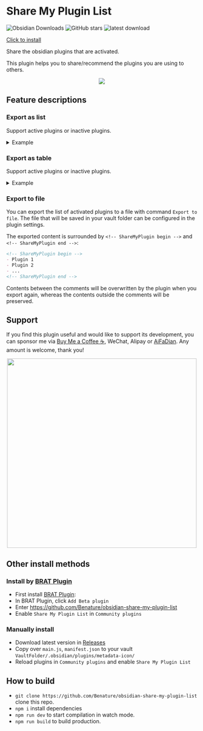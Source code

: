 # Share My Plugin List

![Obsidian Downloads](https://img.shields.io/badge/dynamic/json?logo=obsidian&color=%23483699&label=downloads&query=%24%5B%22share-my-plugin-list%22%5D.downloads&url=https%3A%2F%2Fraw.githubusercontent.com%2Fobsidianmd%2Fobsidian-releases%2Fmaster%2Fcommunity-plugin-stats.json) ![GitHub stars](https://img.shields.io/github/stars/Benature/obsidian-share-my-plugin-list?style=flat) ![latest download](https://img.shields.io/github/downloads/Benature/obsidian-share-my-plugin-list/latest/total?style=plastic) 

[Click to install](https://obsidian.md/plugins?id=share-my-plugin-list)

Share the obsidian plugins that are activated. 

This plugin helps you to share/recommend the plugins you are using to others.

<!-- ![ShareMyPluginList](https://github.com/Benature/obsidian-share-my-plugin-list/assets/35028647/f203165c-4c84-4fc4-9122-346f7ec7b34b) -->
<center>
<img src="https://s2.loli.net/2024/01/24/1STZknQCtmu4qwi.gif" />
</center>

## Feature descriptions

### Export as list

Support active plugins or inactive plugins.

<details><summary>Example</summary>

Preview:
- [**Dataview**](https://obsidian.md/plugins?id=dataview) by [*Michael Brenan*](https://github.com/blacksmithgu)
- [**Text Format**](https://obsidian.md/plugins?id=obsidian-text-format) by [*Benature*](https://github.com/Benature) [☕️](https://www.buymeacoffee.com/benature) / [⚡️](https://afdian.net/a/Benature-K) / [♡](https://s2.loli.net/2024/04/01/VtX3vYLobdF6MBc.png)
- [**Metadata Icon**](https://obsidian.md/plugins?id=metadata-icon) by [*Benature*](https://github.com/Benature) [☕️](https://www.buymeacoffee.com/benature) / [⚡️](https://afdian.net/a/Benature-K) / [♡](https://s2.loli.net/2024/04/01/VtX3vYLobdF6MBc.png)


Source:
```md
- [**Dataview**](https://obsidian.md/plugins?id=dataview) by [*Michael Brenan*](https://github.com/blacksmithgu)
- [**Text Format**](https://obsidian.md/plugins?id=obsidian-text-format) by [*Benature*](https://github.com/Benature) [☕️](https://www.buymeacoffee.com/benature) / [⚡️](https://afdian.net/a/Benature-K) / [♡](https://s2.loli.net/2024/04/01/VtX3vYLobdF6MBc.png)
- [**Metadata Icon**](https://obsidian.md/plugins?id=metadata-icon) by [*Benature*](https://github.com/Benature) [☕️](https://www.buymeacoffee.com/benature) / [⚡️](https://afdian.net/a/Benature-K) / [♡](https://s2.loli.net/2024/04/01/VtX3vYLobdF6MBc.png)
```

</details>





### Export as table

Support active plugins or inactive plugins.

<details><summary>Example</summary>

Preview:

| Name                                                                   | Author                                                                                                                                                                              | Version |
| ---------------------------------------------------------------------- | ----------------------------------------------------------------------------------------------------------------------------------------------------------------------------------- | ------- |
| [**Dataview**](https://obsidian.md/plugins?id=dataview)                | [Michael Brenan](https://github.com/blacksmithgu)                                                                                                                                   | 0.5.64  |
| [**Text Format**](https://obsidian.md/plugins?id=obsidian-text-format) | [Benature](https://github.com/Benature) [☕️](https://www.buymeacoffee.com/benature) / [⚡️](https://afdian.net/a/Benature-K) / [♡](https://s2.loli.net/2024/04/01/VtX3vYLobdF6MBc.png) | 2.6.0   |
| [**Metadata Icon**](https://obsidian.md/plugins?id=metadata-icon)      | [Benature](https://github.com/Benature) [☕️](https://www.buymeacoffee.com/benature) / [⚡️](https://afdian.net/a/Benature-K) / [♡](https://s2.loli.net/2024/04/01/VtX3vYLobdF6MBc.png) | 0.0.9   |
| [**Plugin Reloader**](https://obsidian.md/plugins?id=plugin-reloader)  | [Benature](https://github.com/Benature) [☕️](https://www.buymeacoffee.com/benature) / [⚡️](https://afdian.net/a/Benature-K) / [♡](https://s2.loli.net/2024/04/01/VtX3vYLobdF6MBc.png) | 0.0.2   |
| [**Metadata Hider**](https://obsidian.md/plugins?id=metadata-hider)    | [Benature](https://github.com/Benature) [☕️](https://www.buymeacoffee.com/benature) / [⚡️](https://afdian.net/a/Benature-K) / [♡](https://s2.loli.net/2024/04/01/VtX3vYLobdF6MBc.png) | 0.1.1   |


Source:

```md
| Name                                                                   | Author                                                                                                                                                                              | Version |
| ---------------------------------------------------------------------- | ----------------------------------------------------------------------------------------------------------------------------------------------------------------------------------- | ------- |
| [**Dataview**](https://obsidian.md/plugins?id=dataview)                | [Michael Brenan](https://github.com/blacksmithgu)                                                                                                                                   | 0.5.64  |
| [**Text Format**](https://obsidian.md/plugins?id=obsidian-text-format) | [Benature](https://github.com/Benature) [☕️](https://www.buymeacoffee.com/benature) / [⚡️](https://afdian.net/a/Benature-K) / [♡](https://s2.loli.net/2024/04/01/VtX3vYLobdF6MBc.png) | 2.6.0   |
| [**Metadata Icon**](https://obsidian.md/plugins?id=metadata-icon)      | [Benature](https://github.com/Benature) [☕️](https://www.buymeacoffee.com/benature) / [⚡️](https://afdian.net/a/Benature-K) / [♡](https://s2.loli.net/2024/04/01/VtX3vYLobdF6MBc.png) | 0.0.9   |
| [**Plugin Reloader**](https://obsidian.md/plugins?id=plugin-reloader)  | [Benature](https://github.com/Benature) [☕️](https://www.buymeacoffee.com/benature) / [⚡️](https://afdian.net/a/Benature-K) / [♡](https://s2.loli.net/2024/04/01/VtX3vYLobdF6MBc.png) | 0.0.2   |
| [**Metadata Hider**](https://obsidian.md/plugins?id=metadata-hider)    | [Benature](https://github.com/Benature) [☕️](https://www.buymeacoffee.com/benature) / [⚡️](https://afdian.net/a/Benature-K) / [♡](https://s2.loli.net/2024/04/01/VtX3vYLobdF6MBc.png) | 0.1.1   |
```


</details>


### Export to file

You can export the list of activated plugins to a file with command `Export to file`. The file that will be saved in your vault folder can be configured in the plugin settings.

The exported content is surrounded by `<!-- ShareMyPlugin begin -->` and `<!-- ShareMyPlugin end -->`:
```md
<!-- ShareMyPlugin begin -->
- Plugin 1
- Plugin 2
- ...
<!-- ShareMyPlugin end -->
```
Contents between the comments will be overwritten by the plugin when you export again, whereas the contents outside the comments will be preserved.


## Support

If you find this plugin useful and would like to support its development, you can sponsor me via [Buy Me a Coffee ☕️](https://www.buymeacoffee.com/benature), WeChat, Alipay or [AiFaDian](https://afdian.net/a/Benature-K). Any amount is welcome, thank you!

<p align="center">
<img src="https://s2.loli.net/2024/04/01/VtX3vYLobdF6MBc.png" width="500px">
</p>

## Other install methods

### Install by [BRAT Plugin](https://obsidian.md/plugins?id=obsidian42-brat)

- First install [BRAT Plugin](https://obsidian.md/plugins?id=obsidian42-brat):
- In BRAT Plugin, click `Add Beta plugin`
- Enter https://github.com/Benature/obsidian-share-my-plugin-list
- Enable `Share My Plugin List` in `Community plugins`

### Manually install

- Download latest version in [Releases](https://github.com/Benature/obsidian-share-my-plugin-list/releases/latest)
- Copy over `main.js`, `manifest.json` to your vault `VaultFolder/.obsidian/plugins/metadata-icon/`
- Reload plugins in `Community plugins` and enable `Share My Plugin List`

## How to build

- `git clone https://github.com/Benature/obsidian-share-my-plugin-list` clone this repo.
- `npm i`  install dependencies
- `npm run dev` to start compilation in watch mode.
- `npm run build`  to build production.
